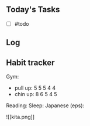 ## Today's Tasks

- [ ]  #todo


## Log


## Habit tracker

Gym: 
- pull up: 5 5 5 4 4
- chin up: 8 6 5 4 5



Reading:
Sleep:
Japanese (eps):


![[kita.png]]
